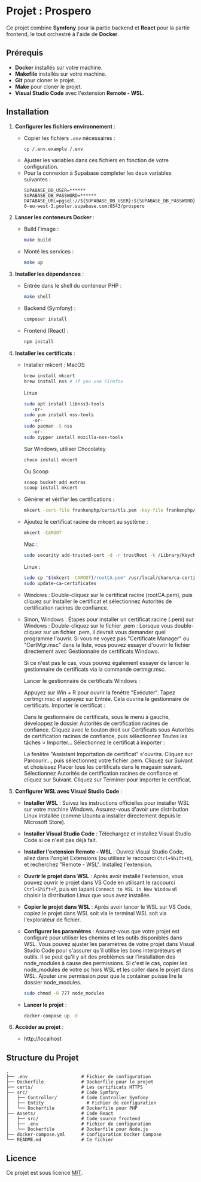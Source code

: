 # Projet : Prospero

Ce projet combine **Symfony** pour la partie backend et **React** pour la partie frontend, le tout orchestré à l'aide de **Docker**.

## Prérequis

- **Docker** installés sur votre machine.
- **Makefile** installés sur votre machine.
- **Git** pour cloner le projet.
- **Make** pour cloner le projet.
- **Visual Studio Code** avec l'extension **Remote - WSL**.

## Installation

1. **Configurer les fichiers environnement** :
   - Copier les fichiers `.env` nécessaires :
     ```bash
     cp /.env.example /.env
     ```
   - Ajuster les variables dans ces fichiers en fonction de votre configuration.
   - Pour la connexion à Supabase completer les deux variables suivantes :
      ```
      SUPABASE_DB_USER=******
      SUPABASE_DB_PASSWORD=******
      DATABASE_URL=pgsql://${SUPABASE_DB_USER}:${SUPABASE_DB_PASSWORD}@aws-0-eu-west-3.pooler.supabase.com:6543/prospero
      ```

2. **Lancer les conteneurs Docker** :
   - Build l'image :
      ```bash
      make build
      ```
   
   - Monté les services :
      ```bash
      make up
      ```

3. **Installer les dépendances** :
   - Entrée dans le shell du conteneur PHP :
      ```bash
      make shell
      ```
      
   - Backend (Symfony) :
     ```bash
     composer install
     ```

   - Frontend (React) :
     ```bash
     npm install
     ```

4. **Installer les certificats** :
   - Installer mkcert :
      MacOS
      ```bash
     brew install mkcert
     brew install nss # if you use Firefox
     ```

     Linux
      ```bash
     sudo apt install libnss3-tools
         -or-
      sudo yum install nss-tools
         -or-
      sudo pacman -S nss
         -or-
      sudo zypper install mozilla-nss-tools
     ```

      Sur Windows, utiliser Chocolatey
      ```bash
      choco install mkcert
      ```

      Ou Scoop
      ```bash
      scoop bucket add extras
      scoop install mkcert
      ```

   - Générer et vérifier les certifications :
      ```bash
     mkcert -cert-file frankenphp/certs/tls.pem -key-file frankenphp/certs/tls.key "localhost"
     ```

   - Ajoutez le certificat racine de mkcert au système :
      ```bash
     mkcert -CAROOT
     ```

      Mac :
      ```bash
      sudo security add-trusted-cert -d -r trustRoot -k /Library/Keychains/System.keychain "$(mkcert -CAROOT)/rootCA.pem"
      ```
      
      Linux :
      ```bash
      sudo cp "$(mkcert -CAROOT)/rootCA.pem" /usr/local/share/ca-certificates/rootCA.crt
      sudo update-ca-certificates
      ```

   - Windows : Double-cliquez sur le certificat racine (rootCA.pem), puis cliquez sur Installer le certificat et sélectionnez     Autorités de certification racines de confiance.

   - Sinon, Windows : Étapes pour installer un certificat racine (.pem) sur Windows :
      Double-cliquez sur le fichier .pem : Lorsque vous double-cliquez sur un fichier .pem, il devrait vous demander quel programme l'ouvrir. Si vous ne voyez pas "Certificate Manager" ou "CertMgr.msc" dans la liste, vous pouvez essayer d'ouvrir le fichier directement avec Gestionnaire de certificats Windows.

      Si ce n'est pas le cas, vous pouvez également essayer de lancer le gestionnaire de certificats via la commande certmgr.msc.

      Lancer le gestionnaire de certificats Windows :

      Appuyez sur Win + R pour ouvrir la fenêtre "Exécuter".
      Tapez certmgr.msc et appuyez sur Entrée. Cela ouvrira le gestionnaire de certificats.
      Importer le certificat :

      Dans le gestionnaire de certificats, sous le menu à gauche, développez le dossier Autorités de certification racines de confiance.
      Cliquez avec le bouton droit sur Certificats sous Autorités de certification racines de confiance, puis sélectionnez Toutes les tâches > Importer...
      Sélectionnez le certificat à importer :

      La fenêtre "Assistant Importation de certificat" s'ouvrira.
      Cliquez sur Parcourir..., puis sélectionnez votre fichier .pem.
      Cliquez sur Suivant et choisissez Placer tous les certificats dans le magasin suivant.
      Sélectionnez Autorités de certification racines de confiance et cliquez sur Suivant.
      Cliquez sur Terminer pour importer le certificat.

5. **Configurer WSL avec Visual Studio Code** :

   - **Installer WSL** : Suivez les instructions officielles pour installer WSL sur votre machine Windows. Assurez-vous d'avoir une distribution Linux installée (comme Ubuntu a installer directement depuis le Microsoft Store).

   - **Installer Visual Studio Code** : Téléchargez et installez Visual Studio Code si ce n'est pas déjà fait.

   - **Installer l'extension Remote - WSL** : Ouvrez Visual Studio Code, allez dans l'onglet Extensions (ou utilisez le raccourci `Ctrl+Shift+X`), et recherchez "Remote - WSL". Installez l'extension.

   - **Ouvrir le projet dans WSL** : Après avoir installé l'extension, vous pouvez ouvrir le projet dans VS Code en utilisant le raccourci `Ctrl+Shift+P`, puis en tapant `Connect to WSL in New Window` et choisir la distribution Linux que vous avez installée.

   - **Copier le projet dans WSL** : Après avoir lancer le WSL sur VS Code, copiez le projet dans WSL soit via le terminal WSL soit via l'explorateur de fichier.

   - **Configurer les paramètres** : Assurez-vous que votre projet est configuré pour utiliser les chemins et les outils disponibles dans WSL. Vous pouvez ajuster les paramètres de votre projet dans Visual Studio Code pour s'assurer qu'il utilise les bons interpréteurs et outils. Il se peut qu'il y ait des problèmes sur l'installation des node_modules à cause des permissions. Si c'est le cas, copier les node_modules de votre pc hors WSL et les coller dans le projet dans WSL. Ajouter une permission pour que le container puisse lire le dossier node_modules.
      ```bash
      sudo chmod -R 777 node_modules
      ```	
   - **Lancer le projet** :
      ```bash
      docker-compose up -d
      ```

6. **Accéder au projet** :
   - http://localhost

## Structure du Projet

```
.
├── .env                    # Fichier de configuration
├── Dockerfile              # Dockerfile pour le projet
├── certs/                  # Les certificats HTTPS
├── src/                    # Code Symfony
│   ├── Controller/         # Code Controller Symfony
│   ├── Entity                # Fichier de configuration
│   └── Dockerfile          # Dockerfile pour PHP
├── Assets/                 # Code React
│   ├── src/                # Code source frontend
│   ├── .env                # Fichier de configuration
│   └── Dockerfile          # Dockerfile pour Node.js
├── docker-compose.yml      # Configuration Docker Compose
└── README.md               # Ce fichier
```

## Licence

Ce projet est sous licence [MIT](LICENSE).